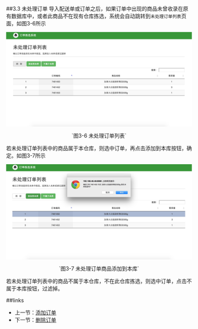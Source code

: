##3.3 未处理订单
导入配送单或订单之后，如果订单中出现的商品未曾收录在原有数据库中，或者此商品不在现有仓库拣选，系统会自动跳转到`未处理订单列表`页面，如图3-6所示

<img src="images/未处理订单列表.png" width = "" height = "" alt="拣选系统" align=center />
 <p align=center> `图3-6 未处理订单列表` </p>

若未处理订单列表中的商品属于本仓库，则选中订单，再点击添加到本库按钮，确定。如图3-7所示

<img src="images/未处理订单商品添加到本库.png" width = "" height = "" alt="拣选系统" align=center />
 <p align=center> `图3-7 未处理订单商品添加到本库` </p>
 
 若未处理订单列表中的商品不属于本仓库，不在此仓库拣选，则选中订单，点击不属于本库按钮，过滤掉。
 
##links
+ 上一节：[添加订单](3.2.md)
+ 下一节：[删除订单](3.4.md)